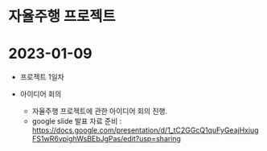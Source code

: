 # 자율주행 프로젝트
# 2023-01-09

* 프로젝트 1일차

* 아이디어 회의
  * 자율주행 프로젝트에 관한 아이디어 회의 진행.
  * google slide 발표 자료 준비 : https://docs.google.com/presentation/d/1_tC2GGcQ1quFyGeajHxiugFS1wR6vpighWsBEbJgPas/edit?usp=sharing
